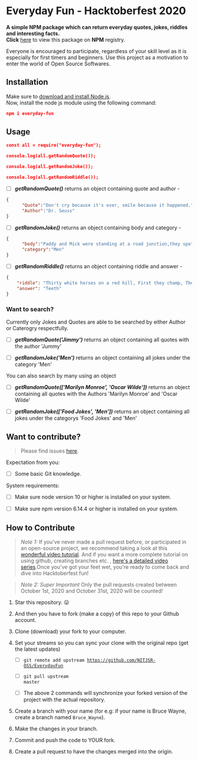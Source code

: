 # Everyday Fun - Hacktoberfest 2020

<b>A simple NPM package which can return everyday quotes, jokes, riddles and interesting facts.<br></b>
<b>Click</b> [here](https://www.npmjs.com/package/everyday-fun) to view this package on <b>NPM</b> registry.

Everyone is encouraged to participate, regardless of your skill level as it is especially for first timers and beginners.
Use this project as a motivation to enter the world of Open Source Softwares.

## Installation
Make sure to [download and install Node.js](https://nodejs.org/en/download/).<br>
Now, install the node js module using the following command:<br>
```json
npm i everyday-fun
```

## Usage

```json
const all = require("everyday-fun");

console.log(all.getRandomQuote());

console.log(all.getRandomJoke());

console.log(all.getRandomRiddle());
```

- [ ] <b><i>getRandomQuote()</i></b> returns an object containing quote and author -<br>
```json
{
      "Quote":"Don't cry because it's over, smile because it happened.",
      "Author":"Dr. Seuss"
}
```
- [ ] <b><i>getRandomJoke()</i></b> returns an object containing body and category -<br>
```json
{
      "body":"Paddy and Mick were standing at a road junction,they spotted a truck carrying aload of rolled up lawn turfPaddy says to Mick \"aye thats what i,m going to do when I win the lottery\"Mick says \"whats that then Paddy?\"Paddy replies \"send my grass away forcutting\".",
      "category":"Men"
}
```
- [ ] <b><i>getRandomRiddle()</i></b> returns an object containing riddle and answer -<br>
```json
{
    "riddle": "Thirty white horses on a red hill, First they champ, Then they stamp, Then they stand still. ",
    "answer": "Teeth"
}
```

### Want to search? 
Currently only Jokes and Quotes are able to be searched by either Author or Caterogry respectfully.

- [ ] <b><i>getRandomQuote('Jimmy')</i></b> returns an object containing all quotes with the author 'Jummy'<br>

- [ ] <b><i>getRandomJoke('Men')</i></b> returns an object containing all jokes under the category 'Men'<br>

You can also search by many using an object

- [ ] <b><i>getRandomQuote(['Marilyn Monroe', 'Oscar Wilde'])</i></b> returns an object containing all quotes with the Authors 'Marilyn Monroe' and 'Oscar Wilde' <br>

- [ ] <b><i>getRandomJoke(['Food Jokes', 'Men'])</i></b> returns an object containing all jokes under the categorys 'Food Jokes' and 'Men'<br>

## Want to contribute?

>  Please find issues [here](https://github.com/NITJSR-OSS/EverydayFun/issues).

Expectation from you:

- [ ] Some basic Git knowledge.  

System requirements:

- [ ] Make sure node version 10 or higher is installed on your system.

- [ ] Make sure npm version 6.14.4 or higher is installed on your system.



## How to Contribute

  

>  *Note 1:* If you've never made a pull request before, or participated in an open-source project, we recommend taking a look at this [wonderful video tutorial](https://youtu.be/ZI2D0CI4TXs). And if you want a more complete tutorial on using github, creating branches etc. , [here's a detailed video series](https://www.youtube.com/watch?v=3RjQznt-8kE&list=PL4cUxeGkcC9goXbgTDQ0n_4TBzOO0ocPR).Once you've got your feet wet, you're ready to come back and dive into Hacktoberfest fun!

  

>  *Note 2:*  *Super Important* Only the pull requests created between October 1st, 2020 and October 31st, 2020 will be counted!

  
1. Star this repository. :stuck_out_tongue:

2. And then you have to fork (make a copy) of this repo to your Github account.

3. Clone (download) your fork to your computer.

4. Set your streams so you can sync your clone with the original repo (get the latest updates)

	- [ ] <code>git remote add upstream https://github.com/NITJSR-OSS/EverydayFun</code>

	- [ ] <code>git pull upstream master</code>

	- [ ] The above 2 commands will synchronize your forked version of the project with the actual repository.

5. Create a branch with your name (for e.g: if your name is Bruce Wayne, create a branch named `Bruce_Wayne`).

6. Make the changes in your branch.

7. Commit and push the code to YOUR fork.

8. Create a pull request to have the changes merged into the origin.
